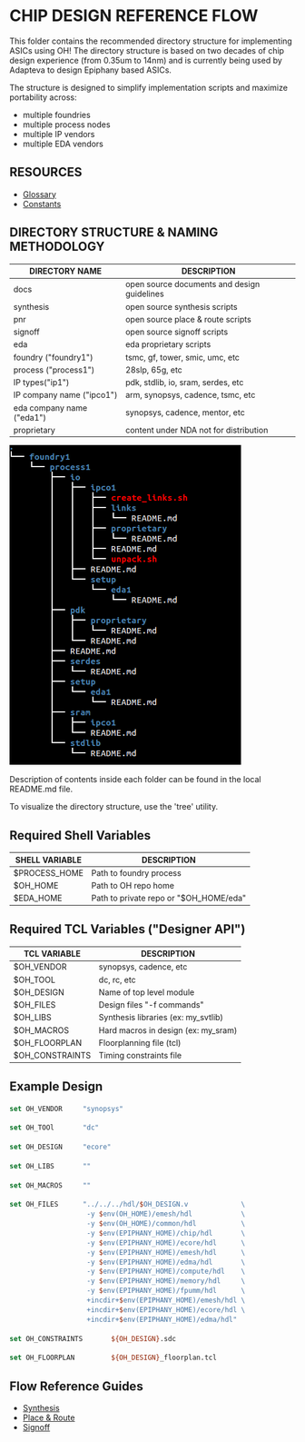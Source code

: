 CHIP DESIGN REFERENCE FLOW
=======================================

This folder contains the recommended directory structure for implementing ASICs using OH! The directory structure is based on two decades of chip design experience (from 0.35um to 14nm) and is currently being used by Adapteva to design Epiphany based ASICs.  

The structure is designed to simplify implementation scripts and maximize portability across:
* multiple foundries
* multiple process nodes
* multiple IP vendors
* multiple EDA vendors

## RESOURCES
* [Glossary](docs/glossary.md)
* [Constants](docs/constants.md)

## DIRECTORY STRUCTURE & NAMING METHODOLOGY

| DIRECTORY NAME             | DESCRIPTION                                   |
|----------------------------|-----------------------------------------------|
| docs                       | open source documents and design guidelines   |
| synthesis                  | open source synthesis scripts                 |
| pnr                        | open source place & route scripts             |
| signoff                    | open source signoff scripts                   |
| eda                        | eda proprietary scripts                       |
| foundry ("foundry1")       | tsmc, gf, tower, smic, umc, etc               |
|   process ("process1")     | 28slp, 65g, etc                               |
|   IP types("ip1")          | pdk, stdlib, io, sram, serdes, etc            |
|   IP company name ("ipco1")| arm, synopsys, cadence, tsmc, etc             |
|   eda company name ("eda1")| synopsys, cadence, mentor, etc                |
|   proprietary              | content under NDA not for distribution        |
 
![alt tag](docs/directory_structure.png)

Description of contents inside each folder can be found in the local README.md file.

To visualize the directory structure, use the 'tree' utility. 

## Required Shell Variables

| SHELL VARIABLE   | DESCRIPTION                            |
|------------------|----------------------------------------|
| $PROCESS_HOME    | Path to foundry process                |
| $OH_HOME         | Path to OH repo home                   |
| $EDA_HOME        | Path to private repo or "$OH_HOME/eda" |

## Required TCL Variables ("Designer API")

| TCL VARIABLE     | DESCRIPTION                         |
|------------------|-------------------------------------|
| $OH_VENDOR       | synopsys, cadence, etc              |
| $OH_TOOL         | dc, rc, etc                         |
| $OH_DESIGN       | Name of top level module            |
| $OH_FILES        | Design files "-f commands"          |
| $OH_LIBS         | Synthesis libraries (ex: my_svtlib) |
| $OH_MACROS       | Hard macros in design (ex: my_sram) |
| $OH_FLOORPLAN    | Floorplanning file (tcl)            |
| $OH_CONSTRAINTS  | Timing constraints file             |

## Example Design

```tcl
set OH_VENDOR     "synopsys"

set OH_TOOl       "dc"

set OH_DESIGN     "ecore"

set OH_LIBS       ""

set OH_MACROS     ""

set OH_FILES      "../../../hdl/$OH_DESIGN.v             \
                   -y $env(OH_HOME)/emesh/hdl            \
                   -y $env(OH_HOME)/common/hdl           \
                   -y $env(EPIPHANY_HOME)/chip/hdl       \
                   -y $env(EPIPHANY_HOME)/ecore/hdl      \
                   -y $env(EPIPHANY_HOME)/emesh/hdl      \
                   -y $env(EPIPHANY_HOME)/edma/hdl       \
                   -y $env(EPIPHANY_HOME)/compute/hdl    \
                   -y $env(EPIPHANY_HOME)/memory/hdl     \
                   -y $env(EPIPHANY_HOME)/fpumm/hdl      \
                   +incdir+$env(EPIPHANY_HOME)/emesh/hdl \
                   +incdir+$env(EPIPHANY_HOME)/ecore/hdl \
                   +incdir+$env(EPIPHANY_HOME)/edma/hdl"

set OH_CONSTRAINTS       ${OH_DESIGN}.sdc

set OH_FLOORPLAN         ${OH_DESIGN}_floorplan.tcl

```

## Flow Reference Guides

* [Synthesis](synthesis/README.md)
* [Place & Route](pnr/README.md)
* [Signoff](signoff/README.md)


